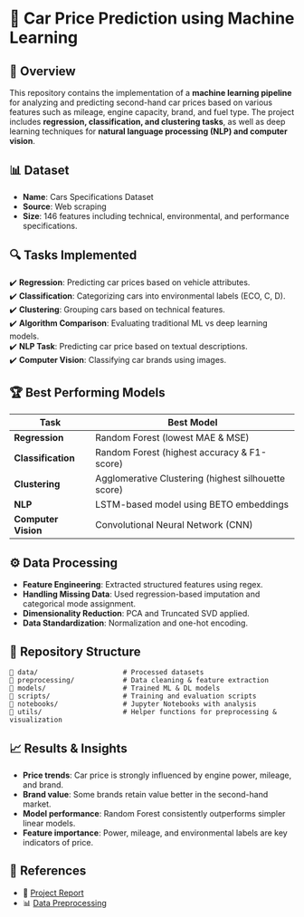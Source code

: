 # 🚗 Car Price Prediction using Machine Learning

## 📌 Overview
This repository contains the implementation of a **machine learning pipeline** for analyzing and predicting second-hand car prices based on various features such as mileage, engine capacity, brand, and fuel type. The project includes **regression, classification, and clustering tasks**, as well as deep learning techniques for **natural language processing (NLP) and computer vision**.

## 📊 Dataset
- **Name**: Cars Specifications Dataset
- **Source**: Web scraping
- **Size**: 146 features including technical, environmental, and performance specifications.

## 🔍 Tasks Implemented
✔️ **Regression**: Predicting car prices based on vehicle attributes.  
✔️ **Classification**: Categorizing cars into environmental labels (ECO, C, D).  
✔️ **Clustering**: Grouping cars based on technical features.  
✔️ **Algorithm Comparison**: Evaluating traditional ML vs deep learning models.  
✔️ **NLP Task**: Predicting car price based on textual descriptions.  
✔️ **Computer Vision**: Classifying car brands using images.  

## 🏆 Best Performing Models
| Task | Best Model |
|------|-----------|
| **Regression** | Random Forest (lowest MAE & MSE) |
| **Classification** | Random Forest (highest accuracy & F1-score) |
| **Clustering** | Agglomerative Clustering (highest silhouette score) |
| **NLP** | LSTM-based model using BETO embeddings |
| **Computer Vision** | Convolutional Neural Network (CNN) |

## ⚙️ Data Processing
- **Feature Engineering**: Extracted structured features using regex.
- **Handling Missing Data**: Used regression-based imputation and categorical mode assignment.
- **Dimensionality Reduction**: PCA and Truncated SVD applied.
- **Data Standardization**: Normalization and one-hot encoding.

## 📂 Repository Structure
```
📂 data/                     # Processed datasets
📂 preprocessing/            # Data cleaning & feature extraction
📂 models/                   # Trained ML & DL models
📂 scripts/                  # Training and evaluation scripts
📂 notebooks/                # Jupyter Notebooks with analysis
📂 utils/                    # Helper functions for preprocessing & visualization
```

## 📈 Results & Insights
- **Price trends**: Car price is strongly influenced by engine power, mileage, and brand.
- **Brand value**: Some brands retain value better in the second-hand market.
- **Model performance**: Random Forest consistently outperforms simpler linear models.
- **Feature importance**: Power, mileage, and environmental labels are key indicators of price.

## 🔗 References
- 📑 [Project Report](https://github.com/Lingfeng555/Cars_Price_Prediction/blob/main/Machine_Learning_Final-2-1.pdf)
- 📊 [Data Preprocessing](https://github.com/Lingfeng555/Cars_Price_Prediction/blob/main/Preprocessing/)
